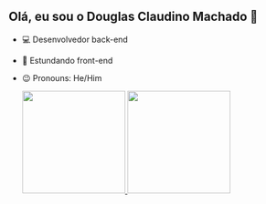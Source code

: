 ## Olá, eu sou o Douglas Claudino Machado 👋

- 💻 Desenvolvedor back-end
- 📖 Estundando front-end
- 😉 Pronouns: He/Him

  <div>
    <a href="https://github.com/Douglas-Machado">
    <img height="180em" src="https://github-readme-stats.vercel.app/api?username=Douglas-Machado&show_icons=true&theme=synthwave&include_all_commits=true&count_private=true">
    <img height="180em" src="https://github-readme-stats.vercel.app/api/top-langs/?username=Douglas-Machado&layout=compact&theme=synthwave">
  </div>
